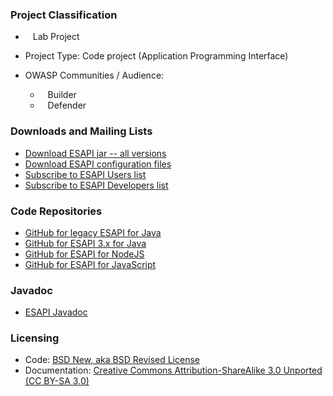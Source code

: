 ### Project Classification
* <i class="fas fa-flask" style="font-size: 1.2em; color:#FFA500;"></i><span style="font-size:1.0em;padding-left:12px;">Lab Project</span>

* Project Type: Code project (Application Programming Interface)
* OWASP Communities / Audience:
  * <i class="fas fa-toolbox" style="font-size: 1.2em; color:#233e81;"></i><span style="font-size:1.0em;padding-left:12px;">Builder</span> 
  * <i class="fas fa-shield-alt" style="font-size: 1.2em; color:#233e81;"></i><span style="font-size:1.0em;padding-left:12px;">Defender</span>

### Downloads and Mailing Lists
* [Download ESAPI jar -- all versions](https://mvnrepository.com/artifact/org.owasp.esapi/esapi)
* [Download ESAPI configuration files](#TODO)
* [Subscribe to ESAPI Users list](https://groups.google.com/a/owasp.org/forum/#!forum/esapi-project-users/join)
* [Subscribe to ESAPI Developers list](https://groups.google.com/a/owasp.org/forum/#!forum/esapi-project-dev/join)

### Code Repositories
* [GitHub for legacy ESAPI for Java](https://github.com/ESAPI/esapi-java-legacy)
* [GitHub for ESAPI 3.x for Java](https://github.com/ESAPI/esapi-java)
* [GitHub for ESAPI for NodeJS](https://github.com/ESAPI/node-esapi)
* [GitHub for ESAPI for JavaScript](https://github.com/ESAPI/owasp-esapi-js)

### Javadoc
* [ESAPI Javadoc](https://www.javadoc.io/doc/org.owasp.esapi/esapi)

### Licensing
* Code: [BSD New, aka BSD Revised License](https://opensource.org/licenses/BSD-3-Clause)
* Documentation: [Creative Commons Attribution-ShareAlike 3.0 Unported (CC BY-SA 3.0)](https://creativecommons.org/licenses/by-sa/3.0/)
